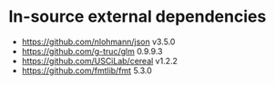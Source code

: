 In-source external dependencies
====================

- https://github.com/nlohmann/json v3.5.0
- https://github.com/g-truc/glm 0.9.9.3
- https://github.com/USCiLab/cereal v1.2.2
- https://github.com/fmtlib/fmt 5.3.0